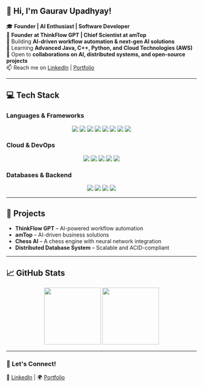## 👋 Hi, I'm **Gaurav Upadhyay!**  

🎓 **Founder | AI Enthusiast | Software Developer**  
🚀 **Founder at ThinkFlow GPT | Chief Scientist at amTop**  
🔭 Building **AI-driven workflow automation & next-gen AI solutions**  
🌱 Learning **Advanced Java, C++, Python, and Cloud Technologies (AWS)**  
🤝 Open to **collaborations on AI, distributed systems, and open-source projects**  
📫 Reach me on [LinkedIn](https://www.linkedin.com/in/gauravupadhyay-tech/) | [Portfolio](https://gauravupadhyay.vercel.app)  

---

## 💻 Tech Stack  

### **Languages & Frameworks**  
<div align="center">
  <img src="https://img.shields.io/badge/C++-%2300599C.svg?style=for-the-badge&logo=c%2B%2B&logoColor=white"/>
  <img src="https://img.shields.io/badge/Java-%23ED8B00.svg?style=for-the-badge&logo=openjdk&logoColor=white"/>
  <img src="https://img.shields.io/badge/Python-3670A0?style=for-the-badge&logo=python&logoColor=ffdd54"/>
  <img src="https://img.shields.io/badge/JavaScript-%23323330.svg?style=for-the-badge&logo=javascript&logoColor=%23F7DF1E"/>
  <img src="https://img.shields.io/badge/TypeScript-%23007ACC.svg?style=for-the-badge&logo=typescript&logoColor=white"/>
  <img src="https://img.shields.io/badge/React-%2320232a.svg?style=for-the-badge&logo=react&logoColor=%2361DAFB"/>
  <img src="https://img.shields.io/badge/Next.js-%23000000.svg?style=for-the-badge&logo=next.js&logoColor=white"/>
  <img src="https://img.shields.io/badge/SpringBoot-%236DB33F.svg?style=for-the-badge&logo=springboot&logoColor=white"/>
</div>

### **Cloud & DevOps**  
<div align="center">
  <img src="https://img.shields.io/badge/AWS-%23FF9900.svg?style=for-the-badge&logo=amazonaws&logoColor=white"/>
  <img src="https://img.shields.io/badge/Docker-%230db7ed.svg?style=for-the-badge&logo=docker&logoColor=white"/>
  <img src="https://img.shields.io/badge/Kubernetes-%23326ce5.svg?style=for-the-badge&logo=kubernetes&logoColor=white"/>
  <img src="https://img.shields.io/badge/GitHub-%23121011.svg?style=for-the-badge&logo=github&logoColor=white"/>
  <img src="https://img.shields.io/badge/Git-%23F05033.svg?style=for-the-badge&logo=git&logoColor=white"/>
</div>

### **Databases & Backend**  
<div align="center">
  <img src="https://img.shields.io/badge/MySQL-%2300f.svg?style=for-the-badge&logo=mysql&logoColor=white"/>
  <img src="https://img.shields.io/badge/PostgreSQL-%23316192.svg?style=for-the-badge&logo=postgresql&logoColor=white"/>
  <img src="https://img.shields.io/badge/MongoDB-%2347A248.svg?style=for-the-badge&logo=mongodb&logoColor=white"/>
  <img src="https://img.shields.io/badge/Firebase-%23FFCA28.svg?style=for-the-badge&logo=firebase&logoColor=white"/>
</div>

---

## 🚀 Projects  
- **ThinkFlow GPT** – AI-powered workflow automation  
- **amTop** – AI-driven business solutions  
- **Chess AI** – A chess engine with neural network integration  
- **Distributed Database System** – Scalable and ACID-compliant  

---

## 📈 GitHub Stats  
<div align="center">
  <img src="https://github-readme-stats.vercel.app/api?username=Gaurav00321&show_icons=true&theme=radical" height="150px"/>
  <img src="https://github-readme-stats.vercel.app/api/top-langs/?username=Gaurav00321&layout=compact&theme=radical" height="150px"/>
</div>

---

### 🤝 Let's Connect!  
💼 [LinkedIn](https://www.linkedin.com/in/gauravupadhyay-tech/) | 🌍 [Portfolio](https://gauravupadhyay.vercel.app)  
